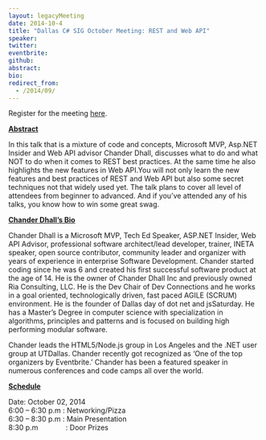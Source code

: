 ```yaml
---
layout: legacyMeeting
date: 2014-10-4
title: "Dallas C# SIG October Meeting: REST and Web API"
speaker:
twitter:
eventbrite:
github:
abstract:
bio:
redirect_from:
  - /2014/09/
---
```


<p>Register for the meeting&nbsp;<a href="https://www.eventbrite.com/e/dallas-c-sig-october-meeting-rest-and-web-api-tickets-13312119909">here</a>.</p>
<p><strong><span style="text-decoration: underline;">Abstract</span></strong></p>
<p>In this talk that is a mixture of code and concepts, Microsoft MVP,&nbsp;Asp.NET Insider and Web API advisor Chander Dhall, discusses what to do and what NOT to do when it comes to REST best practices. At the same time he also highlights the new features in Web API.You will not only learn the new features and best practices of REST and Web API but also some secret techniques not that widely used yet. The talk plans to cover all level of attendees from beginner to advanced. And if you&#8217;ve attended any of his talks, you know how to win some great swag.</p>
<p><span style="text-decoration: underline;"><strong>Chander Dhall&#8217;s Bio</strong></span></p>
<p>Chander Dhall is a Microsoft MVP, Tech Ed Speaker,&nbsp;ASP.NET Insider, Web API Advisor, professional software architect/lead developer, trainer, INETA speaker, open source contributor, community leader and organizer with years of experience in enterprise Software Development. Chander started coding since he was 6 and created his first successful software product at the age of 14. He is the owner of Chander Dhall Inc and previously owned Ria Consulting, LLC. He is the Dev Chair of Dev Connections and he works in a goal oriented, technologically driven, fast paced AGILE (SCRUM) environment. He is the founder of Dallas day of dot net and jsSaturday. He has a Master&#8217;s Degree in computer science with specialization in algorithms, principles and patterns and is focused on building high performing modular software.</p>
<p>Chander leads the HTML5/Node.js group in Los Angeles and the .NET user group at UTDallas. Chander recently got recognized as &#8216;One of the top organizers by Eventbrite.&#8217; Chander has been a featured speaker in numerous conferences and code camps all over the world.</p>
<p><strong><span style="text-decoration: underline;">Schedule</span></strong></p>
<p>Date: October 02, 2014<br />
6:00 &#8211; 6:30 p.m : Networking/Pizza<br />
6:30 &#8211; 8:30 p.m : Main Presentation<br />
8:30 p.m &nbsp; &nbsp; &nbsp; &nbsp; &nbsp; &nbsp; &nbsp;: Door Prizes</p>

